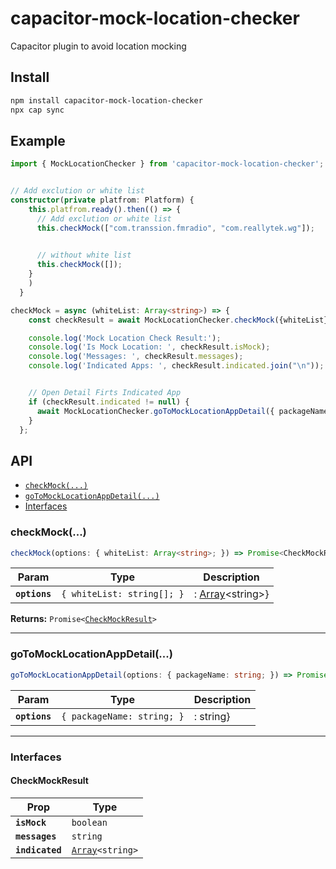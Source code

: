 # capacitor-mock-location-checker

Capacitor plugin to avoid location mocking

## Install

```bash
npm install capacitor-mock-location-checker
npx cap sync
```

## Example

```typescript
import { MockLocationChecker } from 'capacitor-mock-location-checker';


// Add exclution or white list
constructor(private platfrom: Platform) {
    this.platfrom.ready().then(() => {
      // Add exclution or white list
      this.checkMock(["com.transsion.fmradio", "com.reallytek.wg"]);

      
      // without white list
      this.checkMock([]);
    }
    )
  }

checkMock = async (whiteList: Array<string>) => {
    const checkResult = await MockLocationChecker.checkMock({whiteList});

    console.log('Mock Location Check Result:');
    console.log('Is Mock Location: ', checkResult.isMock);
    console.log('Messages: ', checkResult.messages);
    console.log('Indicated Apps: ', checkResult.indicated.join("\n"));


    // Open Detail Firts Indicated App
    if (checkResult.indicated != null) {
      await MockLocationChecker.goToMockLocationAppDetail({ packageName: checkResult.indicated[0] });
    }
  };
```

## API

<docgen-index>

* [`checkMock(...)`](#checkmock)
* [`goToMockLocationAppDetail(...)`](#gotomocklocationappdetail)
* [Interfaces](#interfaces)

</docgen-index>

<docgen-api>
<!--Update the source file JSDoc comments and rerun docgen to update the docs below-->

### checkMock(...)

```typescript
checkMock(options: { whiteList: Array<string>; }) => Promise<CheckMockResult>
```

| Param         | Type                                  | Description                                 |
| ------------- | ------------------------------------- | ------------------------------------------- |
| **`options`** | <code>{ whiteList: string[]; }</code> | : <a href="#array">Array</a>&lt;string&gt;} |

**Returns:** <code>Promise&lt;<a href="#checkmockresult">CheckMockResult</a>&gt;</code>

--------------------


### goToMockLocationAppDetail(...)

```typescript
goToMockLocationAppDetail(options: { packageName: string; }) => Promise<void>
```

| Param         | Type                                  | Description |
| ------------- | ------------------------------------- | ----------- |
| **`options`** | <code>{ packageName: string; }</code> | : string}   |

--------------------


### Interfaces


#### CheckMockResult

| Prop            | Type                                                  |
| --------------- | ----------------------------------------------------- |
| **`isMock`**    | <code>boolean</code>                                  |
| **`messages`**  | <code>string</code>                                   |
| **`indicated`** | <code><a href="#array">Array</a>&lt;string&gt;</code> |

</docgen-api>
